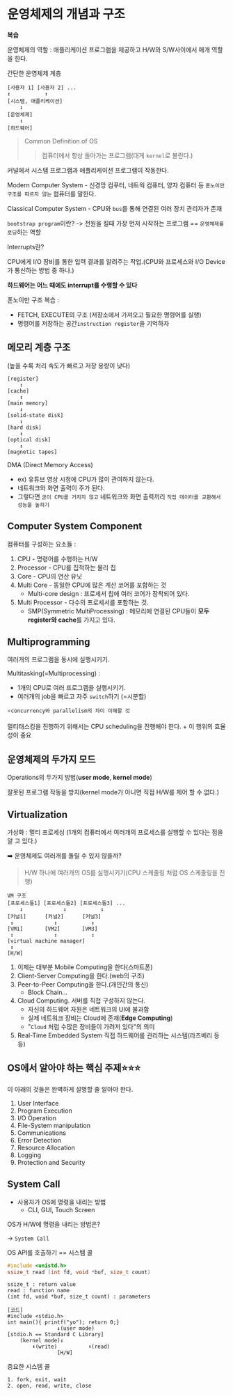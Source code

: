 # 운영체제의 개념과 구조

**복습**

운영체제의 역할 : 애플리케이션 프로그램을 제공하고 H/W와 S/W사이에서 매개 역할을 한다.

간단한 운영체제 계층
```
[사용자 1] [사용자 2] ...
↕️           ↕️
[시스템, 애플리케이션]
    ↕️
[운영체제]
    ↕️
[하드웨어]
```
>Common Definition of OS
>> 컴퓨터에서 항상 돌아가는 프로그램(대게 `kernel`로 불린다.)

커널에서 시스템 프로그램과 애플리케이션 프로그램이 작동한다.

Modern Computer System - 신경망 컴푸터, 네트웍 컴퓨터, 양자 컴퓨터 등 `폰노이만 구조를 따르지 않는` 컴퓨터를 말한다.

Classical Computer System - CPU와 `bus`를 통해 연결된 여러 장치 관리자가 존재

`bootstrap program`이란? -> 전원을 킬때 가장 먼저 시작하는 프로그램 == `운영체제를 로딩`하는 역할

Interrupts란?

CPU에게 I/O 장비를 통한 입력 결과를 알려주는 작업.(CPU와 프로세스와 I/O Device가 통신하는 방법 중 하나.)

**하드웨어는 어느 때에도 interrupt를 수행할 수 있다**

폰노이만 구조 복습 : 
- FETCH, EXECUTE의 구조 (저장소에서 가져오고 필요한 명령어를 실행)
- 명령어를 저장하는 공간`instruction register`을 기억하자

## 메모리 계층 구조

(높을 수록 처리 속도가 빠르고 저장 용량이 낮다)
```
[register]
    ↕️
[cache]
    ↕️
[main memory]
    ↕️
[solid-state disk]
    ↕️
[hard disk]
    ↕️
[optical disk]
    ↕️
[magnetic tapes]
```
DMA (Direct Memory Access)
- ex) 유튜브 영상 시청에 CPU가 많이 관여하지 않는다.
- 네트워크와 화면 출력이 주가 된다.
- 그렇다면 `굳이 CPU를 거치지 않고` 네트워크와 화면 출력끼리 `직접 데이터를 교환해서 성능을 높히기`

## Computer System Component

컴퓨터를 구성하는 요소들 :
1. CPU - 명령어를 수행하는 H/W
2. Processor - CPU를 집적하는 물리 칩
3. Core - CPU의 연산 유닛
4. Multi Core - 동일한 CPU에 많은 계산 코어를 포함하는 것
    - Multi-core design : 프로세서 칩에 여러 코어가 장착되어 있다.
5. Multi Processor - 다수의 프로세서를 포함하는 것.
    - SMP(Symmetric MultiProcessing) :
        메모리에 연결된 CPU들이 **모두 register와 cache**를 가지고 있다.

## Multiprogramming

여러개의 프로그램을 동시에 실행시키기.

Multitasking(=Multiprocessing) : 
- 1개의 CPU로 여러 프로그램을 실행시키기.
- 여러개의 job을 빠르고 자주 `switch`하기 (=시분할)

```
⭐concurrency와 parallelism의 차이 이해할 것
```

멀티태스킹을 진행하기 위해서는 CPU scheduling을 진행해야 한다. + 이 행위의 효율성이 중요

## 운영체제의 두가지 모드
Operations의 두가지 방법(**user mode**, **kernel mode**)

잘못된 프로그램 작동을 방지(kernel mode가 아니면 직접 H/W를 제어 할 수 없다.)

## Virtualization

가상화 : 
멀티 프로세싱 (1개의 컴퓨터에서 여러개의 프로세스를 실행할 수 있다는 점을 알 고 있다.) 

➡️ 운영체제도 여러개를 돌릴 수 있지 않을까?

> H/W 하나에 여러개의 OS를 실행시키기(CPU 스케줄링 처럼 OS 스케줄링을 진행)

```
VM 구조
[프로세스들1] [프로세스들2] [프로세스들3] ...
    ↕️             ↕️           ↕️
[커널1]      [커널2]      [커널3]
 ↕️             ↕️           ↕️
[VM1]       [VM2]       [VM3]
 ↕️             ↕️           ↕️
[virtual machine manager]
 ↕️
[H/W]
```

1. 이제는 대부분 Mobile Computing을 한다(스마트폰)
2. Client-Server Computing을 한다.(web의 구조)
3. Peer-to-Peer Computing을 한다.(개인간의 통신)
    - Block Chain...
4. Cloud Computing. 서버를 직접 구성하지 않는다.
    - 자신의 하드웨어 자원은 네트워크의 UI에 불과함
    - 실제 네트워크 장비는 Cloud에 존재(**Edge Computing**)
    - "`Cloud` 처럼 수많은 장비들이 가려저 있다"의 의미
5. Real-Time Embedded System 직접 하드웨어를 관리하는 시스템(라즈베리 등등)

## OS에서 알아야 하는 핵심 주제⭐⭐⭐

이 아래의 것들은 완벽하게 설명할 줄 알아야 한다.
1. User Interface
2. Program Execution
3. I/O Operation
4. File-System manipulation
5. Communications
6. Error Detection
7. Resource Allocation
8. Logging
9. Protection and Security

## System Call

- 사용자가 OS에 명령을 내리는 방법
    -   CLI, GUI, Touch Screen

OS가 H/W에 명령을 내리는 방법은? 

-> `System Call`

OS API를 호출하기 == 시스템 콜
```c
#include <unistd.h>
ssize_t read (int fd, void *buf, size_t count)
```
```
ssize_t : return value
read : function name
(int fd, void *buf, size_t count) : parameters
```
```
[코드]
#include <stdio.h>
int main(){ printf("yo"); return 0;} 
                ↕️(user mode)
[stdio.h == Standard C Library]
    (kernel mode)↕️
        ⬇️(write)          ⬆️(read)
                [H/W]
```
중요한 시스템 콜 

```
1. fork, exit, wait
2. open, read, write, close
```





